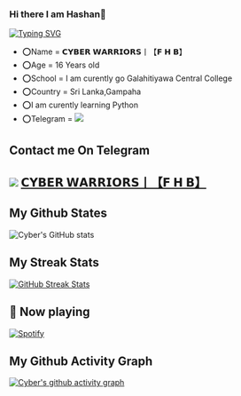 ### Hi there I am Hashan👋

[![Typing SVG](https://readme-typing-svg.herokuapp.com/?color=66FF00&lines=--Hi+I'm+𝗖𝗬𝗕𝗘𝗥+𝗪𝗔𝗥𝗥𝗜𝗢𝗥𝗦+;--Curently+Learning+Python+language;--A+Student+Yet+;--I+am+16+years+old+;--Want+to+be+a+Software+Engineer)](https://git.io/typing-svg)

- ⭕Name = 𝗖𝗬𝗕𝗘𝗥 𝗪𝗔𝗥𝗥𝗜𝗢𝗥𝗦丨【𝗙 𝗛 𝗕】
- ⭕Age = 16 Years old
- ⭕School = I am curently go Galahitiyawa Central College
- ⭕Country = Sri Lanka,Gampaha
- ⭕I am curently learning Python
- ⭕Telegram = <a href="https://t.me/Cyber01_Warriors"><img src="https://img.shields.io/badge/𝗖𝗬𝗕𝗘𝗥 𝗪𝗔𝗥𝗥𝗜𝗢𝗥𝗦-blue.svg?logo=telegram"></a>

## Contact me On Telegram

## <img src="https://img.shields.io/badge/Telegram-blue.svg?logo=telegram"></a> [𝗖𝗬𝗕𝗘𝗥 𝗪𝗔𝗥𝗥𝗜𝗢𝗥𝗦丨【𝗙 𝗛 𝗕】](https://t.me/Cyber01_Warriors)

## My Github States

![Cyber's GitHub stats](https://github-readme-stats.vercel.app/api?username=Cyber01warriors&show_icons=true&theme=highcontrast)

## My Streak Stats

[![GitHub Streak Stats](https://github-readme-streak-stats.herokuapp.com/?user=Cyber01warriors&theme=highcontrast)](https://github.com/Cyber01warriors/github-readme-streak-stats)

## 🎵 Now playing
[![Spotify](https://novatorem.vercel.app/api/spotify)](https://spotify.com/)

## My Github Activity Graph

[![Cyber's github activity graph](https://activity-graph.herokuapp.com/graph?username=Cyber01warriors&theme=dracula)](https://github.com/Cyber01warriors/github-readme-activity-graph)
